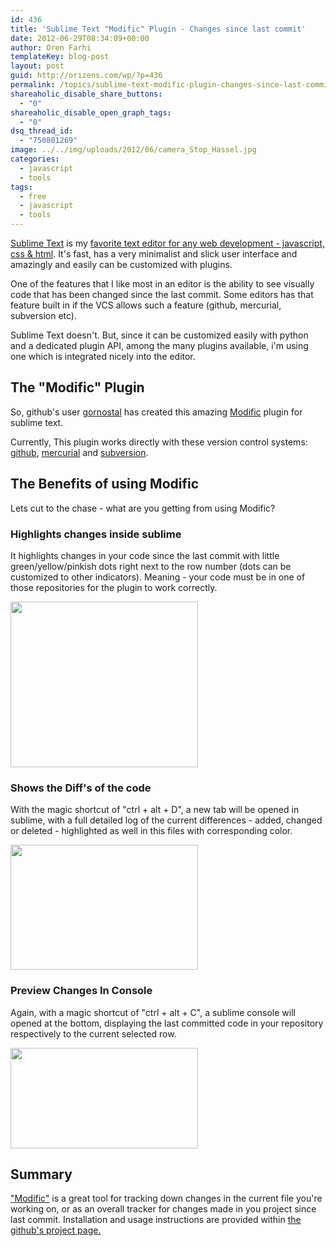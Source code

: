```yaml
---
id: 436
title: 'Sublime Text "Modific" Plugin - Changes since last commit'
date: 2012-06-29T08:34:09+00:00
author: Oren Farhi 
templateKey: blog-post
layout: post
guid: http://orizens.com/wp/?p=436
permalink: /topics/sublime-text-modific-plugin-changes-since-last-commit/
shareaholic_disable_share_buttons:
  - "0"
shareaholic_disable_open_graph_tags:
  - "0"
dsq_thread_id:
  - "750801269"
image: ../../img/uploads/2012/06/camera_Stop_Hassel.jpg
categories:
  - javascript
  - tools
tags:
  - free
  - javascript
  - tools
---
```

<a title="My Favorite Text Editor for Web Development" href="http://www.sublimetext.com/" target="_blank">Sublime Text</a> is my <a title="Javascript IDE’s? yes!" href="http://orizens.com/wp/topics/javascript-ides-yes/" target="_blank">favorite text editor for any web development - javascript, css & html</a>. It's fast, has a very minimalist and slick user interface and amazingly and easily can be customized with plugins.
  
One of the features that I like most in an editor is the ability to see visually code that has been changed since the last commit. Some editors has that feature built in if the VCS allows such a feature (github, mercurial, subversion etc).
  
Sublime Text doesn't. But, since it can be customized easily with python and a dedicated plugin API, among the many plugins available, i'm using one which is integrated nicely into the editor.
  
<!--more-->

## The "Modific" Plugin

So, github's user <a title="Modific Plugin" href="https://github.com/gornostal/" target="_blank">gornostal</a> has created this amazing <a title="Modific for Sublime Text" href="https://github.com/gornostal/Modific#readme" target="_blank">Modific</a> plugin for sublime text.
  
Currently, This plugin works directly with these version control systems: <a title="Github" href="https://github.com/" target="_blank">github</a>, <a title="Mercurial" href="http://mercurial.selenic.com/" target="_blank">mercurial</a> and <a title="Subversion" href="http://subversion.tigris.org/" target="_blank">subversion</a>.

## The Benefits of using Modific

Lets cut to the chase - what are you getting from using Modific?

### Highlights changes inside sublime

It highlights changes in your code since the last commit with little green/yellow/pinkish dots right next to the row number (dots can be customized to other indicators). Meaning - your code must be in one of those repositories for the plugin to work correctly.
  
<a href=".../../img/uploads/2012/06/changes.png" rel="lightbox"><img title="changes" src=".../../img/uploads/2012/06/changes-300x265.png" alt="" width="300" height="265" /></a>

### Shows the Diff's of the code

With the magic shortcut of "ctrl + alt + D", a new tab will be opened in sublime, with a full detailed log of the current differences - added, changed or deleted - highlighted as well in this files with corresponding color.
  
<a href=".../../img/uploads/2012/06/diff.png" rel="lightbox"><img title="Modific &quot;Diff&quot; screenshot" src=".../../img/uploads/2012/06/diff-300x200.png" alt="" width="300" height="200" /></a>

### Preview Changes In Console

Again, with a magic shortcut of "ctrl + alt + C", a sublime console will opened at the bottom, displaying the last committed code in your repository respectively to the current selected row.
  
<a href=".../../img/uploads/2012/06/preview.png" rel="lightbox"><img class="alignnone size-medium wp-image-445" title="preview" src=".../../img/uploads/2012/06/preview-300x161.png" alt="" width="300" height="161" srcset=".../../img/uploads/2012/06/preview-300x161.png 300w, .../../img/uploads/2012/06/preview.png 884w" sizes="(max-width: 300px) 100vw, 300px" /></a>

## Summary

<a title="Modific Plugin for Sublime Text Editor" href="https://github.com/gornostal/Modific#readme" target="_blank">"Modific"</a> is a great tool for tracking down changes in the current file you're working on, or as an overall tracker for changes made in you project since last commit. Installation and usage instructions are provided within <a href="https://github.com/gornostal/Modific#readme" target="_blank">the github's project page.</a>